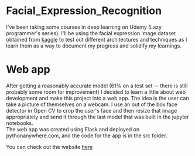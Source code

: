 # Facial_Expression_Recognition

I've been taking some courses in deep learning on Udemy (Lazy programmer's series). I'll be using the facial expression image dataset obtained from [kaggle](https://www.kaggle.com/c/challenges-in-representation-learning-facial-expression-recognition-challenge) to test out different architectures and techniques as I learn them as a way to document my progress and solidify my learnings.


# Web app

After getting a reasonably accurate model (61% on a test set -- there is still probably some room for improvement) I decided to learn a little about web development and make this project into a web app. 
The idea is the user can take a picture of themselves on a webcam. I use an out of the box face detector in Open CV to crop the user's face and then resize that image appropriately and send it through the last model that was built in the jupyter notebooks.  
The web app was created using Flask and deployed on pythonanywhere.com, and the code for the app is in the src folder.


You can check out the website [here](https://bbober.pythonanywhere.com)
